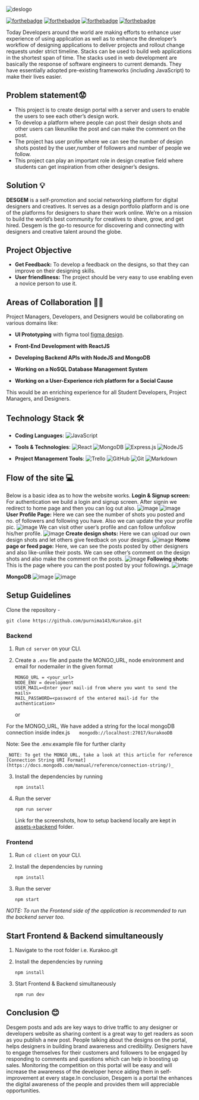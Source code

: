 ![deslogo](https://user-images.githubusercontent.com/57852378/129236354-e7a178ea-b659-4726-b62a-cddf68f56d4b.png)

[![forthebadge](https://forthebadge.com/images/badges/open-source.svg)](https://forthebadge.com)
[![forthebadge](https://forthebadge.com/images/badges/built-with-love.svg)](https://forthebadge.com)
[![forthebadge](https://forthebadge.com/images/badges/built-by-developers.svg)](https://forthebadge.com)
[![forthebadge](https://forthebadge.com/images/badges/makes-people-smile.svg)](https://forthebadge.com)

Today Developers around the world are making efforts to enhance user experience of using
application as well as to enhance the developer’s workflow of designing applications to
deliver projects and rollout change requests under strict timeline. Stacks can be used to build
web applications in the shortest span of time. The stacks used in web development are
basically the response of software engineers to current demands. They have essentially
adopted pre-existing frameworks (including JavaScript) to make their lives easier.

## Problem statement😟
- This project is to create design portal with a server and users to enable the users to see each other’s design work.
- To develop a platform where people can post their design shots and other users can likeunlike the post and can make the comment on the post.
- The project has user profile where we can see the number of design shots posted by the user,number of followers and number of people we follow.
- This project can play an important role in design creative field where students can get inspiration from other designer’s designs.

## Solution 💡
**DESGEM** is a self-promotion and social networking platform for digital designers and
creatives. It serves as a design portfolio platform and is one of the platforms for designers to
share their work online. We’re on a mission to build the world’s best community for creatives
to share, grow, and get hired. Desgem is the go-to resource for discovering and connecting
with designers and creative talent around the globe.

## Project Objective
- **Get Feedback:** To develop a feedback on the designs, so that they can improve on their designing skills.
- **User friendliness:** The project should be very easy to use enabling even a novice person to use it.

## Areas of Collaboration 👨‍🏭

Project Managers, Developers, and Designers would be collaborating on various domains like:

-   **UI Prototyping** with figma tool [figma design](https://www.figma.com/file/1gYZlafa8bUZu61ji10unF/Kurakoo?node-id=0%3A1).
    
-   **Front-End Development with ReactJS**
    
-   **Developing Backend APIs with NodeJS and MongoDB**
    
-   **Working on a NoSQL Database Management System**
    
-   **Working on a User-Experience rich platform for a Social Cause**
    

This would be an enriching experience for all Student Developers, Project Managers, and Designers.


## Technology Stack 🛠️

- **Coding Languages**: <img alt="JavaScript" src="https://img.shields.io/badge/javascript%20-%23323330.svg?&style=for-the-badge&logo=javascript&logoColor=%23F7DF1E"/>

- **Tools & Technologies**: <img alt="React" src="https://img.shields.io/badge/react%20-%2320232a.svg?&style=for-the-badge&logo=react&logoColor=%2361DAFB"/> <img alt="MongoDB" src ="https://img.shields.io/badge/MongoDB-%234ea94b.svg?&style=for-the-badge&logo=mongodb&logoColor=white"/> <img alt="Express.js" src="https://img.shields.io/badge/express.js%20-%23404d59.svg?&style=for-the-badge"/> <img alt="NodeJS" src="https://img.shields.io/badge/node.js%20-%2343853D.svg?&style=for-the-badge&logo=node.js&logoColor=white"/> 


- **Project Management Tools**: <img alt="Trello" src="https://img.shields.io/badge/Trello%20-%23026AA7.svg?&style=for-the-badge&logo=Trello&logoColor=white"/> <img alt="GitHub" src="https://img.shields.io/badge/github%20-%23121011.svg?&style=for-the-badge&logo=github&logoColor=white"/> <img alt="Git" src="https://img.shields.io/badge/git%20-%23F05033.svg?&style=for-the-badge&logo=git&logoColor=white"/> <img alt="Markdown" src="https://img.shields.io/badge/markdown-%23000000.svg?&style=for-the-badge&logo=markdown&logoColor=white"/>



## Flow of the site :computer:
Below is a basic idea as to how the website works. 
**Login & Signup screen:** For authentication we build a login and signup screen. After signin we redirect to home page and then you can log out also.
![image](https://user-images.githubusercontent.com/57852378/129234522-4cd02d03-35b9-405e-9d71-66d8a8bcf290.png)
![image](https://user-images.githubusercontent.com/57852378/129234575-ea4d6f94-28f1-4993-b8d0-eef32730736d.png)
**User Profile Page:** Here we can see the number of shots you posted and no. of followers and following you have.
Also we can update the your profile pic.
![image](https://user-images.githubusercontent.com/57852378/129234644-8530d90a-4e7c-40ec-b67e-2d4d9c788b8b.png)
We can visit other user’s profile and can follow unfollow his/her profile.
![image](https://user-images.githubusercontent.com/57852378/129234689-e08115d9-209c-4606-8a82-05be45e32f96.png)
**Create design shots:** Here we can upload our own design shots and let others give feedback on your designs.
![image](https://user-images.githubusercontent.com/57852378/129234751-ce7fe839-d2d9-4a47-8a5f-74b310be8881.png)
**Home page or feed page:** Here, we can see the posts posted by other designers and also like-unlike their posts. We can see other’s comment on the design shots and also make the comment on the posts.
![image](https://user-images.githubusercontent.com/57852378/129234820-4c7f3493-faf6-4800-9b70-d0d4f41634e0.png)
**Following shots:** This is the page where you can the post posted by your followings.
![image](https://user-images.githubusercontent.com/57852378/129234868-f2194158-b114-402e-ba80-06db27b613cb.png)

**MongoDB**
![image](https://user-images.githubusercontent.com/57852378/129234916-e19c185c-6ea7-49bf-9361-7a0d334ba86f.png)
![image](https://user-images.githubusercontent.com/57852378/129234936-b691894f-22a9-41da-80df-65ff49a9949b.png)


## Setup Guidelines
Clone the repository -
```
git clone https://github.com/purnima143/Kurakoo.git
```

### Backend

1. Run `cd server` on your CLI.

2. Create a `.env` file and paste the MONGO_URL, node environment and email for nodemailer in the given format

    ```
    MONGO_URL = <your_url>
    NODE_ENV = development
    USER_MAIL=<Enter your mail-id from where you want to send the mails>
    MAIL_PASSWORD=<password of the entered mail-id for the authentication>
    ```
     or

  For the MONGO_URL, We have added a string for the local mongoDB connection inside index.js  `   mongodb://localhost:27017/kurakooDB`

Note: See the .env.example file for further clarity

    _NOTE: To get the MONGO_URL, take a look at this article for reference [Connection String URI Format](https://docs.mongodb.com/manual/reference/connection-string/)_

3. Install the dependencies by running
    ```
    npm install
    ```

4. Run the server
    ```
    npm run server
    ```

    Link for the screenshots, how to setup backend locally are kept in
    [assets->backend](assets/backend) folder.

### Frontend

1. Run `cd client` on your CLI.

2. Install the dependencies by running
    ```
    npm install
    ```

3. Run the server
    ```
    npm start
    ```
_NOTE: To run the Frontend side of the application is recommended to run the backend server too._

## Start Frontend & Backend simultaneously

 1. Navigate to the root folder i.e.  Kurakoo.git

 2. Install the dependencies by running

    ```
    npm install
    ```

 3. Start Frontend & Backend simultaneously

    ```
    npm run dev
    ```
## Conclusion 😊
Desgem posts and ads are key ways to drive traffic to any designer or developers website as
sharing content is a great way to get readers as soon as you publish a new post. People talking
about the designs on the portal, helps designers in building brand awareness and credibility.
Designers have to engage themselves for their customers and followers to be engaged by
responding to comments and questions which can help in boosting up sales. Monitoring the
competition on this portal will be easy and will increase the awareness of the developer hence
aiding them in self- improvement at every stage.In conclusion, Desgem is a portal the enhances
the digital awareness of the people and provides them will appreciable opportunities.

